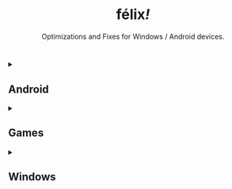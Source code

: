 <div align="center"><h1>félix<i>!</i></h1>
<p>Optimizations and Fixes for Windows / Android devices.</p></div>

#

<details><summary><h2>Android</h2></summary>
  <details><summary><h3>Software</h3></summary>
    <div align="center">

| Software | Author | Version | Root |
|----------|--------|---------|------|
| <a href="https://adaway.org/">AdAway</a> | <a href="https://github.com/AdAway">AdAway</a> | <img src="https://img.shields.io/github/release/AdAway/AdAway.svg?style=flat&color=007e5f&label=" /> | 🟩 |
| <a href="https://f-droid.org/packages/s1m.savertuner/">SaverTuner</a> | <a href="https://codeberg.org/s1m">s1m</a> |  | 🟥 |
| <a href="https://play.google.com/store/apps/details?id=eu.thedarken.sdm">SD Maid</a> | <a href="https://github.com/d4rken">Matthias Urhahn</a> |  | 🟥 |
</details>

  <details><summary><h3>Magisk Modules</h3></summary>
    <div align="center">

| Module | Author | Version |
|--------|--------|---------|
| <a href="https://github.com/VR-25/acc">Advanced Charging Controller (ACC)</a> | <a href="https://github.com/VR-25">VR-25</a> | <a href="https://github.com/VR-25/acc/releases/latest"><img src="https://img.shields.io/github/release/VR-25/acc.svg?style=flat&color=007e5f&label=" /></a> |
| <a href="https://github.com/LeanxModulostk/Android-TCP-Optimization">Android TCP Optimization</a> | <a href="https://github.com/LeanxModulostk">@LeanHijosdesusMadres</a> | <a href="https://github.com/LeanxModulostk/Android-TCP-Optimization/releases/latest"><img src="https://img.shields.io/github/release/LeanxModulostk/Android-TCP-Optimization.svg?style=flat&color=007e5f&label=" /></a> |
| <a href="https://github.com/ez-me/ezme-nodebug">Ez-me NoDebug</a> | <a href="https://github.com/ez-me">Esteban Zapata</a> | <a href="https://github.com/ez-me/ezme-nodebug/releases/latest"><img src="https://img.shields.io/github/release/ez-me/ezme-nodebug.svg?style=flat&color=007e5f&label=" /></a> |
| <a href="https://github.com/ez-me/Simple_BootloopSaver">Simple Bootloop Saver</a> | <a href="https://github.com/ez-me">Esteban Zapata</a> | <a href="modules/Simple_BootloopSaver-v2.zip?raw=true"><img src="https://img.shields.io/badge/v2-007e5f" /></a> |
</details>
</div></details>

<details><summary><h2>Games</h2></summary>
  <details><summary><h3>Minecraft</h3></summary>
    <div align="center">

| Pack | Loader |
|------|--------|
| <a href="https://www.curseforge.com/minecraft/modpacks/breakneck">Breakneck: Optimized</a> | Fabric |
| <a href="https://www.curseforge.com/minecraft/modpacks/fabulously-optimized">Fabulously Optimized</a> | Fabric |
| <a href="https://modrinth.com/modpack/remarkably">Remarkably Optimized</a> | Fabric |
| <a href="https://www.curseforge.com/minecraft/modpacks/cubed-optimized">Cubed Optimized FPS</a> | Fabric |
| <a href="https://www.mediafire.com/folder/1xpbpu8zjwxh3/Minecraft">félix<i>!</i> Pack</a> | Fabric |
</details>
</div></details>

<details><summary><h2>Windows</h2></summary>
  <div align="center">

| Software | Author | Tutorial |
|----------|--------|----------|
| <a href="https://github.com/ChrisTitusTech/winutil#usage">Chris Titus Tech's Windows Utility</a> | <a href="https://github.com/ChrisTitusTech/winutil/graphs/contributors"><img width="400" src="https://contrib.rocks/image?repo=ChrisTitusTech/winutil" /></a> | <a href="https://www.youtube.com/watch?v=5_AaHXrelTE" target="_blank" rel="noreferrer"><picture><source media="(prefers-color-scheme: dark)" srcset="https://raw.githubusercontent.com/danielcranney/readme-generator/main/public/icons/socials/youtube-dark.svg" /><source media="(prefers-color-scheme: light)" srcset="https://raw.githubusercontent.com/danielcranney/readme-generator/main/public/icons/socials/youtube.svg" /><img src="https://raw.githubusercontent.com/danielcranney/readme-generator/main/public/icons/socials/youtube.svg" width="32" height="32" /></picture></a> |
| Khorvie 2024 Optimizations | <a href="https://www.youtube.com/@khorvietech"><img width="50" src="https://yt3.googleusercontent.com/btgOXkYsQuTuzR_wjIy2zaoQuPlWbyyIsRd6jVeu0rMQ776--zgk3LYTyJZkHmGl9JkC7xik=s176-c-k-c0x00ffffff-no-rj"></a> | <a href="https://www.youtube.com/watch?v=iBiNfa32AnE"><picture><source media="(prefers-color-scheme: dark)" srcset="https://raw.githubusercontent.com/danielcranney/readme-generator/main/public/icons/socials/youtube-dark.svg" /><source media="(prefers-color-scheme: light)" srcset="https://raw.githubusercontent.com/danielcranney/readme-generator/main/public/icons/socials/youtube.svg" /><img src="https://raw.githubusercontent.com/danielcranney/readme-generator/main/public/icons/socials/youtube.svg" width="32" height="32" /></picture></a> |
| <a href="https://github.com/undergroundwires/privacy.sexy#readme">privacy.sexy</a> | <a href="https://github.com/undergroundwires/privacy.sexy/graphs/contributors"><img width="400" src="https://contrib.rocks/image?repo=undergroundwires/privacy.sexy" /></a> |
| <a href="https://discord.gg/MbaQcjVU5W">Inso.vs</a> | <a href="https://guns.lol/inso.vs"><img width="50" src="https://cdn.discordapp.com/avatars/412107413546598400/7f63496a7b154f4b16f9dee1e717230a.png"></a> | <a href="https://discord.gg/MbaQcjVU5W"><picture><source media="(prefers-color-scheme: dark)" srcset="https://raw.githubusercontent.com/danielcranney/readme-generator/main/public/icons/socials/discord-dark.svg" /><source media="(prefers-color-scheme: light)" srcset="https://raw.githubusercontent.com/danielcranney/readme-generator/main/public/icons/socials/discord.svg" /><img src="https://raw.githubusercontent.com/danielcranney/readme-generator/main/public/icons/socials/discord.svg" width="32" height="32" /></picture></a> |
</div></details>
